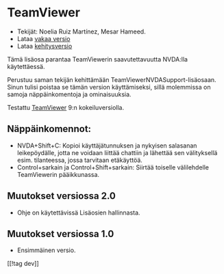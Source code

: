 # TeamViewer #

*	Tekijät: Noelia Ruiz Martínez, Mesar Hameed.
*	Lataa [vakaa versio][1]
*	Lataa [kehitysversio][2]

Tämä lisäosa parantaa TeamViewerin saavutettavuutta NVDA:lla käytettäessä.

Perustuu saman tekijän kehittämään TeamViewerNVDASupport-lisäosaan. Sinun
tulisi poistaa se tämän version käyttämiseksi, sillä molemmissa on samoja
näppäinkomentoja ja ominaisuuksia.

Testattu [TeamViewer][3] 9:n kokeiluversiolla.

## Näppäinkomennot: ##

*	NVDA+Shift+C: Kopioi käyttäjätunnuksen ja nykyisen salasanan
  leikepöydälle, jotta ne voidaan liittää chattiin ja lähettää sen
  välityksellä esim. tilanteessa, jossa tarvitaan etäkäyttöä.
*	Control+sarkain ja Control+Shift+sarkain: Siirtää toiselle välilehdelle
  TeamViewerin pääikkunassa.

## Muutokset versiossa 2.0 ##
*	 Ohje on käytettävissä Lisäosien hallinnasta.

## Muutokset versiossa 1.0 ##
*	 Ensimmäinen versio.

[[!tag dev]]

[1]: https://addons.nvda-project.org/files/get.php?file=tv

[2]: https://addons.nvda-project.org/files/get.php?file=tv-dev

[3]: https://www.teamviewer.com
